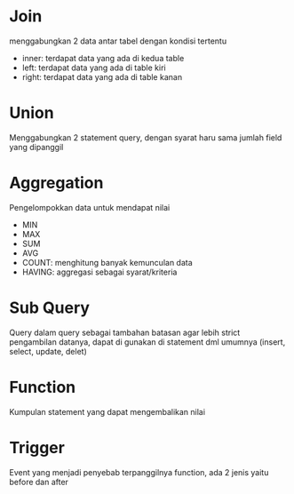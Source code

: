# Join
menggabungkan 2 data antar tabel dengan kondisi tertentu
- inner: terdapat data yang ada di kedua table
- left: terdapat data yang ada di table kiri
- right: terdapat data yang ada di table kanan

# Union
Menggabungkan 2 statement query, dengan syarat haru sama jumlah field yang dipanggil

# Aggregation
Pengelompokkan data untuk mendapat nilai
- MIN
- MAX
- SUM
- AVG
- COUNT: menghitung banyak kemunculan data
- HAVING:  aggregasi sebagai syarat/kriteria

# Sub Query
Query dalam query sebagai tambahan batasan agar lebih strict pengambilan datanya, dapat di gunakan di statement dml umumnya (insert, select, update, delet)

# Function
Kumpulan statement yang dapat mengembalikan nilai

# Trigger
Event yang menjadi penyebab terpanggilnya function, ada 2 jenis yaitu before dan after